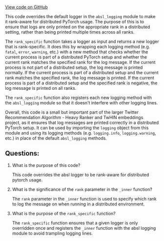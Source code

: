 [View code on GitHub](https://github.com/twitter/the-algorithm-ml/ml_logging/torch_logging.py)

This code overrides the default logger in the `absl_logging` module to make it rank-aware for distributed PyTorch usage. The purpose of this is to ensure that logs are only printed on the appropriate rank in a distributed setting, rather than being printed multiple times across all ranks. 

The `rank_specific` function takes a logger as input and returns a new logger that is rank-specific. It does this by wrapping each logging method (e.g. `fatal`, `error`, `warning`, etc.) with a new method that checks whether the current process is part of a distributed PyTorch setup and whether the current rank matches the specified rank for the log message. If the current process is not part of a distributed setup, the log message is printed normally. If the current process is part of a distributed setup and the current rank matches the specified rank, the log message is printed. If the current process is part of a distributed setup and the specified rank is negative, the log message is printed on all ranks. 

The `rank_specific` function also registers each new logging method with the `absl_logging` module so that it doesn't interfere with other logging lines. 

Overall, this code is a small but important part of the larger Twitter Recommendation Algorithm - Heavy Ranker and TwHIN embeddings project, as it ensures that log messages are printed correctly in a distributed PyTorch setup. It can be used by importing the `logging` object from this module and using its logging methods (e.g. `logging.info`, `logging.warning`, etc.) in place of the default `absl_logging` methods.
## Questions: 
 1. What is the purpose of this code?
    
    This code overrides the absl logger to be rank-aware for distributed pytorch usage.

2. What is the significance of the `rank` parameter in the `_inner` function?
    
    The `rank` parameter in the `_inner` function is used to specify which rank to log the message on when running in a distributed environment.

3. What is the purpose of the `rank_specific` function?
    
    The `rank_specific` function ensures that a given logger is only overridden once and registers the `_inner` function with the absl logging module to avoid trampling logging lines.